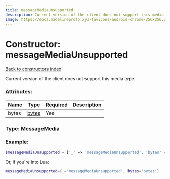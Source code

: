 ```yaml
---
title: messageMediaUnsupported
description: Current version of the client does not support this media type.
image: https://docs.madelineproto.xyz/favicons/android-chrome-256x256.png
---
```

# Constructor: messageMediaUnsupported  
[Back to constructors index](index.md)



Current version of the client does not support this media type.

### Attributes:

| Name     |    Type       | Required | Description |
|----------|---------------|----------|-------------|
|bytes|[bytes](../types/bytes.md) | Yes|



### Type: [MessageMedia](../types/MessageMedia.md)


### Example:

```php
$messageMediaUnsupported = ['_' => 'messageMediaUnsupported', 'bytes' => 'bytes'];
```  


Or, if you're into Lua:

```lua
messageMediaUnsupported={_='messageMediaUnsupported', bytes='bytes'}

```


